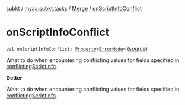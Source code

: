 [subkt](../../index.md) / [myaa.subkt.tasks](../index.md) / [Merge](index.md) / [onScriptInfoConflict](./on-script-info-conflict.md)

# onScriptInfoConflict

`val onScriptInfoConflict: `[`Property`](https://docs.gradle.org/current/javadoc/org/gradle/api/provider/Property.html)`<`[`ErrorMode`](../-error-mode/index.md)`>` [(source)](https://github.com/Myaamori/SubKt/blob/0.1.10/src/main/kotlin/myaa/subkt/tasks/asstasks.kt#L206)

What to do when encountering conflicting values for fields specified in
[conflictingScriptInfo](conflicting-script-info.md).

**Getter**

What to do when encountering conflicting values for fields specified in
[conflictingScriptInfo](conflicting-script-info.md).

